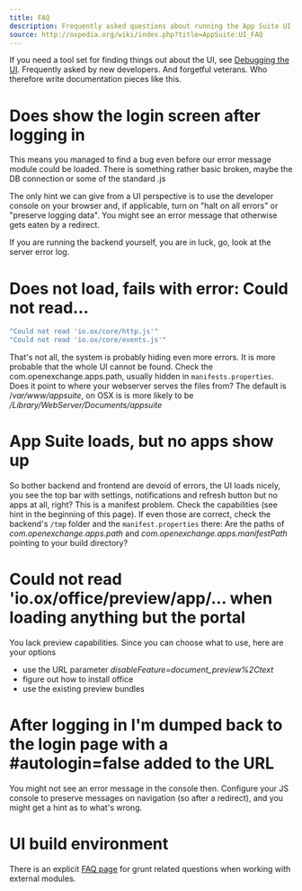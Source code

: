 ```yaml
---
title: FAQ
description: Frequently asked questions about running the App Suite UI
source: http://oxpedia.org/wiki/index.php?title=AppSuite:UI_FAQ
---
```


If you need a tool set for finding things out about the UI, see [Debugging the UI](TODO). Frequently asked by new developers. And forgetful veterans. Who therefore write documentation pieces like this.

# Does show the login screen after logging in

This means you managed to find a bug even before our error message module could be loaded. 
There is something rather basic broken, maybe the DB connection or some of the standard .js

The only hint we can give from a UI perspective is to use the developer console on your browser and, if applicable, turn on "halt on all errors" or "preserve logging data". 
You might see an error message that otherwise gets eaten by a redirect.

If you are running the backend yourself, you are in luck, go, look at the server error log.

# Does not load, fails with error: Could not read…

```javascript
"Could not read 'io.ox/core/http.js'" 
"Could not read 'io.ox/core/events.js'" 
```

That's not all, the system is probably hiding even more errors. 
It is more probable that the whole UI cannot be found. 
Check the com.openexchange.apps.path, usually hidden in `manifests.properties`.
Does it point to where your webserver serves the files from? The default is /_var/www/appsuite_, on OSX is is more likely to be _/Library/WebServer/Documents/appsuite_

# App Suite loads, but no apps show up

So bother backend and frontend are devoid of errors, the UI loads nicely, you see the top bar with settings, notifications and refresh button but no apps at all, right? 
This is a manifest problem. 
Check the capabilities (see hint in the beginning of this page). 
If even those are correct, check the backend's `/tmp` folder and the `manifest.properties` there: Are the paths of _com.openexchange.apps.path_ and _com.openexchange.apps.manifestPath_ pointing to your build directory?

# Could not read 'io.ox/office/preview/app/... when loading anything but the portal

You lack preview capabilities. 
Since you can choose what to use, here are your options

- use the URL parameter _disableFeature=document_preview%2Ctext_
- figure out how to install office
- use the existing preview bundles

# After logging in I'm dumped back to the login page with a #autologin=false added to the URL

You might not see an error message in the console then. 
Configure your JS console to preserve messages on navigation (so after a redirect), and you might get a hint as to what's wrong.

# UI build environment

There is an explicit [FAQ page](http://oxpedia.org/wiki/index.php?title=AppSuite:GruntFAQ) for grunt related questions when working with external modules.
